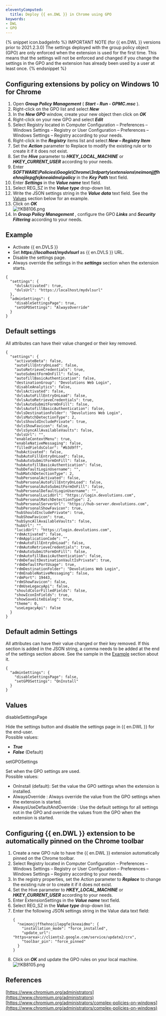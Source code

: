 ```yaml
---
eleventyComputed:
  title: Deploy {{ en.DWL }} in Chrome using GPO
keywords:
- DWL
- GPO
---
```


{% snippet icon.badgeInfo %}
IMPORTANT NOTE (for {{ en.DWL }} versions prior to 2021.2.3.0)
The settings deployed with the group policy object (GPO) are only enforced when the extension is used for the first time. This means that the settings will not be enforced and changed if you change the settings in the GPO and the extension has already been used by a user at least once.
{% endsnippet %}

## Configuring extensions by policy on Windows 10 for Chrome

1. Open ***Group Policy Management*** ( ***Start - Run - GPMC.msc*** ).
1. Right-click on the GPO list and select ***New***
1. In the ***New GPO*** window, create your new object then click on ***OK***
1. Right-click on your new GPO and select ***Edit***
1. Select Registry located in Computer Configuration – Preferences – Windows Settings – Registry or User Configuration – Preferences – Windows Settings – Registry according to your needs.
1. Right-click in the ***Registry*** items list and select ***New – Registry Item***
1. Set the ***Action*** parameter to Replace to modify the existing rule or to create it if it does not exist.
1. Set the ***Hive*** parameter to ***HKEY_LOCAL_MACHINE*** or ***HKEY_CURRENT_USER*** according to your needs.
1. Enter ***SOFTWARE\Policies\Google\Chrome\3rdparty\extensions\neimonjjffhehnojilepgfejkneaidmo\policy*** in the ***Key Path*** text field.
1. Enter ***Settings*** in the ***Value name*** text field.
1. Select REG_SZ in the ***Value type*** drop-down list.
1. Write the JSON settings string in the ***Value data*** text field. See the <a href="#values">Values</a> section below for an example.
1. Click on ***OK***  
![!!KB8106.png](https://webdevolutions.azureedge.net/docs/en/kb/KB8106.png)
1. In ***Group Policy Management*** , configure the GPO ***Links*** and ***Security Filtering*** according to your needs.

## Example <a name="Example"></a>

- Activate {{ en.DVLS }}
- Set ***https<area>://localhost/mydvlsurl*** as {{ en.DVLS }} URL.
- Disable the settings page.
- Always override the settings in the ***settings*** section when the extension starts.

```
{
  "settings": {
    "dvlsActivated": true,
    "dvlsUrl": "https://localhost/mydvlsurl"
  },
  "adminSettings": {
    "disableSettingsPage": true,
    "setGPOSettings": "AlwaysOverride"
  }
}
```

## Default settings

All attributes can have their value changed or their key removed. 

```
{
  "settings": {
    "activateBeta": false,
    "autoFillEntryOnLoad": false,
    "autoRetrieveCredentials": true,
    "autoSubmitFormOnFill": false,
    "autofillBasicAuthentication": false,
    "destinationGroup": "Devolutions Web Login",
    "disableAnalytics": false,
    "dvlsActivated": false,
    "dvlsAutoFillEntryOnLoad": false,
    "dvlsAutoRetrieveCredentials": true,
    "dvlsAutoSubmitFormOnFill": false,
    "dvlsAutofillBasicAuthentication": false,
    "dvlsDestinationFolder": "Devolutions Web Login",
    "dvlsMatchDetectionType": 2,
    "dvlsShouldIncludePrivate": true,
    "dvlsShowFavicon": false,
    "dvlsSyncAllAvailableVaults": false,
    "dvlsUrl": "",
    "enableContextMenu": true,
    "enableNativeMessaging": false,
    "filledFieldsColor": "#b3d9ff",
    "hubActivated": false,
    "hubAutoFillEntryOnLoad": false,
    "hubAutoSubmitFormOnFill": false,
    "hubAutofillBasicAuthentication": false,
    "hubDefaultLoginUsername": "",
    "hubMatchDetectionType": 2,
    "hubPersonalActivated": false,
    "hubPersonalAutoFillEntryOnLoad": false,
    "hubPersonalAutoSubmitFormOnFill": false,
    "hubPersonalDefaultLoginUsername": "",
    "hubPersonalLucidUrl": "https://login.devolutions.com",
    "hubPersonalMatchDetectionType": 2,
    "hubPersonalServerUrl": "https://hub-server.devolutions.com",
    "hubPersonalShowFavicon": true,
    "hubShouldIncludePrivate": true,
    "hubShowFavicon": true,
    "hubSyncAllAvailableVaults": false,
    "hubUrl": "",
    "lucidUrl": "https://login.devolutions.com",
    "rdmActivated": false,
    "rdmApplicationCode": "",
    "rdmAutoFillEntryOnLoad": false,
    "rdmAutoRetrieveCredentials": true,
    "rdmAutoSubmitFormOnFill": false,
    "rdmAutofillBasicAuthentication": false,
    "rdmDefaultDestinationVaultIsPrivate": true,
    "rdmDefaultPortUsage": true,
    "rdmDestinationFolder": "Devolutions Web Login",
    "rdmEnableNativeMessaging": false,
    "rdmPort": 19443,
    "rdmShowFavicon": false,
    "rdmUseLegacyApi": false,
    "shouldColorFilledFields": false,
    "showIconInFields": true,
    "showSaveSiteDialog": true,
    "theme": 0,
    "useLegacyApi": false
  }
}
```

## Default admin Settings

All attributes can have their value changed or their key removed. If this section is added in the JSON string, a comma needs to be added at the end of the settings section above. See the sample in the <a href="#Example">Example</a> section about it.

```
{
  "adminSettings": {
    "disableSettingsPage": false,
    "setGPOSettings": "OnInstall"
  }
}
```

## Values
<a name="values"></a>

disableSettingsPage

Hide the settings button and disable the settings page in {{ en.DWL }} for the end-user.  
Possible values:

- ***True***
- ***False*** (Default)

setGPOSettings

Set when the GPO settings are used.  
Possible values:

- OnInstall (default): Set the value the GPO settings when the extension is installed.
- AlwaysOverride : Always override the value from the GPO settings when the extension is started.
- AlwaysUseDefaultAndOverride : Use the default settings for all settings not in the GPO and override the values from the GPO when the extension is started.

## Configuring {{ en.DWL }} extension to be automatically pinned on the Chrome toolbar

1. Create a new GPO rule to have the {{ en.DWL }} extension automatically pinned on the Chrome toolbar.
1. Select Registry located in Computer Configuration – Preferences – Windows Settings – Registry or User Configuration – Preferences – Windows Settings – Registry according to your needs.
1. In the registry properties, set the Action parameter to ***Replace*** to change the existing rule or to create it if it does not exist.
1. Set the Hive parameter to ***HKEY_LOCAL_MACHINE*** or ***HKEY_CURRENT_USER*** according to your needs.
1. Enter ExtensionSettings in the ***Value name*** text field.
1. Select REG_SZ in the ***Value type*** drop-down list.
1. Enter the following JSON settings string in the Value data text field:
   ```
   {
     "neimonjjffhehnojilepgfejkneaidmo": {
       "installation_mode": "force_installed",
       "update_url": "https<area>://clients2.google.com/service/update2/crx",
       "toolbar_pin": "force_pinned"
     }
   }
   ```
1. Click on ***OK*** and update the GPO rules on your local machine.  
![!!KB8105.png](https://webdevolutions.azureedge.net/docs/en/kb/KB8105.png)

## References

[https://www.chromium.org/administrators](https://www.chromium.org/administrators)  
[https://www.chromium.org/administrators/complex-policies-on-windows](https://www.chromium.org/administrators/complex-policies-on-windows)
